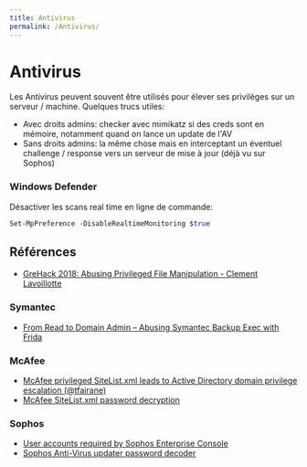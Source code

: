 ```yaml
---
title: Antivirus
permalink: /Antivirus/
---
```


# Antivirus

Les Antivirus peuvent souvent être utilisés pour élever ses privilèges sur un serveur / machine. Quelques trucs utiles:

- Avec droits admins: checker avec mimikatz si des creds sont en mémoire, notamment quand on lance un update de l'AV
- Sans droits admins: la même chose mais en interceptant un éventuel challenge / response vers un serveur de mise à jour (déjà vu sur Sophos)

### Windows Defender

Désactiver les scans real time en ligne de commande:

``` powershell
Set-MpPreference -DisableRealtimeMonitoring $true
```

## Références

- [GreHack 2018: Abusing Privileged File Manipulation - Clement Lavoillotte](https://www.youtube.com/watch?v=OfPTkx36EWs)

### Symantec

-   [From Read to Domain Admin – Abusing Symantec Backup Exec with Frida](https://blog.silentsignal.eu/2014/02/27/from-read-to-domain-admin-abusing-symantec-backup-exec-with-frida/)

### McAfee

- [McAfee privileged SiteList.xml leads to Active Directory domain privilege escalation (@tfairane)](https://github.com/tfairane/HackStory/blob/8aadea725c1572a19a3959184fc0dd8f591510e4/McAfeePrivesc.md)
- [McAfee SiteList.xml password decryption](https://funoverip.net/2016/02/mcafee-sitelist-xml-password-decryption/)

### Sophos

- [User accounts required by Sophos Enterprise Console](https://community.sophos.com/kb/en-us/113954)
- [Sophos Anti-Virus updater password decoder](https://github.com/aurainfosec/sophos-pw-decoder)
